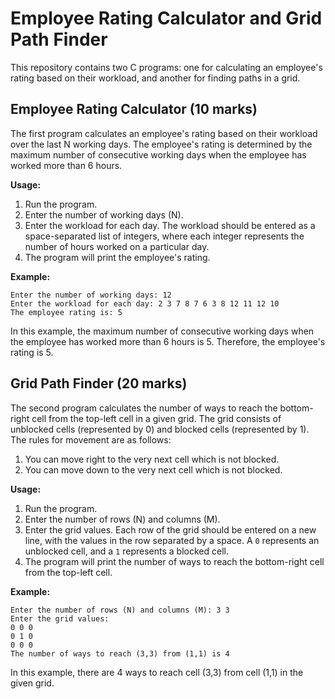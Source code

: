 # Employee Rating Calculator and Grid Path Finder

This repository contains two C programs: one for calculating an employee's rating based on their workload, and another for finding paths in a grid.

## Employee Rating Calculator (10 marks)

The first program calculates an employee's rating based on their workload over the last N working days. The employee's rating is determined by the maximum number of consecutive working days when the employee has worked more than 6 hours.

**Usage:**
1. Run the program.
2. Enter the number of working days (N).
3. Enter the workload for each day. The workload should be entered as a space-separated list of integers, where each integer represents the number of hours worked on a particular day.
4. The program will print the employee's rating.

**Example:**
```
Enter the number of working days: 12
Enter the workload for each day: 2 3 7 8 7 6 3 8 12 11 12 10
The employee rating is: 5
```
In this example, the maximum number of consecutive working days when the employee has worked more than 6 hours is 5. Therefore, the employee's rating is 5.

## Grid Path Finder (20 marks)

The second program calculates the number of ways to reach the bottom-right cell from the top-left cell in a given grid. The grid consists of unblocked cells (represented by 0) and blocked cells (represented by 1). The rules for movement are as follows:

1. You can move right to the very next cell which is not blocked.
2. You can move down to the very next cell which is not blocked.

**Usage:**
1. Run the program.
2. Enter the number of rows (N) and columns (M).
3. Enter the grid values. Each row of the grid should be entered on a new line, with the values in the row separated by a space. A `0` represents an unblocked cell, and a `1` represents a blocked cell.
4. The program will print the number of ways to reach the bottom-right cell from the top-left cell.

**Example:**
```
Enter the number of rows (N) and columns (M): 3 3
Enter the grid values:
0 0 0
0 1 0
0 0 0
The number of ways to reach (3,3) from (1,1) is 4
```
In this example, there are 4 ways to reach cell (3,3) from cell (1,1) in the given grid.
